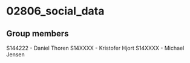 # 02806_social_data

## Group members
S144222 - Daniel Thoren
S14XXXX - Kristofer Hjort
S14XXXX - Michael Jensen
